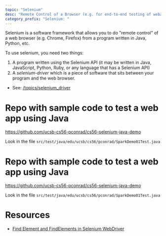 ```yaml
---
topic: "Selenium"
desc: "Remote Control of a Browser (e.g. for end-to-end testing of webapps, web scraping)"
category_prefix: "Selenium: "
---
```


Selenium is a software framework that allows you to do "remote control" of a web browser (e.g. Chrome, Firefox) from a program written
in Java, Python, etc.

To use selenium, you need two things:

1.  A program written using the Selenium API (it may be written in Java, JavaScript, Python, Ruby, or any language that has a Selenium API)
1.  A *selenium-driver* which is a piece of software that sits between your program and the web browser.
   * See: [/topics/selenium_driver](/topics/selenium_driver)


# Repo with sample code to test a web app using Java

<https://github.com/ucsb-cs56-pconrad/cs56-selenium-java-demo>

Look in the file  `src/test/java/edu/ucsb/cs56/pconrad/SparkDemo01Test.java`



# Repo with sample code to test a web app using Java

<https://github.com/ucsb-cs56-pconrad/cs56-selenium-java-demo>

Look in the file  `src/test/java/edu/ucsb/cs56/pconrad/SparkDemo01Test.java`


# Resources
* [Find Element and FindElements in Selenium WebDriver](https://www.guru99.com/find-element-selenium.html)
